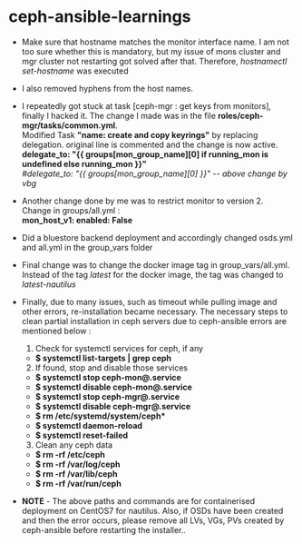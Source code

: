 # ceph-ansible-learnings

* Make sure that hostname matches the monitor interface name. I am not too sure whether this is mandatory, but my issue of mons cluster and mgr cluster not restarting got solved after that. Therefore, *hostnamectl set-hostname* was executed

* I also removed hyphens from the host names.

* I repeatedly got stuck at task [ceph-mgr : get keys from monitors], finally I hacked it. The change I made was in the file **roles/ceph-mgr/tasks/common.yml**.  
  Modified Task **"name: create and copy keyrings"** by replacing delegation. original line is commented and the change is now active.   
   **delegate_to: "{{ groups[mon_group_name][0] if running_mon is undefined else running_mon }}"**  
   *#delegate_to: "{{ groups[mon_group_name][0] }}" -- above change by vbg*

* Another change done by me was to restrict monitor to version 2. Change in groups/all.yml :  
  **mon_host_v1:
  enabled: False**

* Did a bluestore backend deployment and accordingly changed osds.yml and all.yml in the group_vars folder

* Final change was to change the docker image tag in group_vars/all.yml. Instead of the tag *latest* for the docker image, the tag was changed to *latest-nautilus* 

* Finally, due to many issues, such as timeout while pulling image and other errors, re-installation became necessary. The necessary steps to clean partial installation in ceph servers due to ceph-ansible errors are mentioned below :  
   1. Check for systemctl services for ceph, if any
    - **$ systemctl list-targets | grep ceph**
   2. If found, stop and disable those services
    - **$ systemctl stop ceph-mon@<hostname>.service**  
    - **$ systemctl disable ceph-mon@<hostname>.service**   
    - **$ systemctl stop ceph-mgr@<hostname>.service**  
    - **$ systemctl disable ceph-mgr@<hostname>.service**   
    - **$ rm /etc/systemd/system/ceph&ast;**  
    - **$ systemctl daemon-reload**  
    - **$ systemctl reset-failed**  
   3.  Clean any ceph data
    - **$ rm -rf /etc/ceph** 
    - **$ rm -rf /var/log/ceph** 
    - **$ rm -rf /var/lib/ceph** 
    - **$ rm -rf /var/run/ceph** 

* **NOTE** - The above paths and commands are for containerised deployment on CentOS7 for nautilus. Also, if OSDs have been created and then the error occurs, please remove all LVs, VGs, PVs created by ceph-ansible before restarting the installer..
